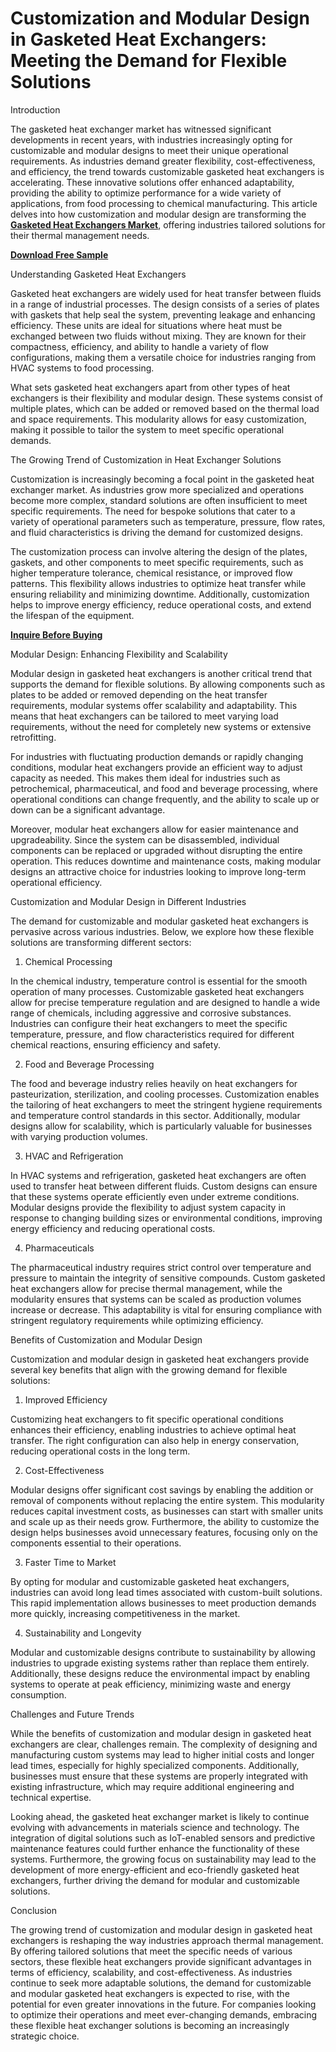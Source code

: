 # Customization and Modular Design in Gasketed Heat Exchangers: Meeting the Demand for Flexible Solutions

Introduction

The gasketed heat exchanger market has witnessed significant developments in recent years, with industries increasingly opting for customizable and modular designs to meet their unique operational requirements. As industries demand greater flexibility, cost-effectiveness, and efficiency, the trend towards customizable gasketed heat exchangers is accelerating. These innovative solutions offer enhanced adaptability, providing the ability to optimize performance for a wide variety of applications, from food processing to chemical manufacturing. This article delves into how customization and modular design are transforming the **[Gasketed Heat Exchangers Market]([url](https://www.nextmsc.com/report/gasketed-heat-exchangers-market))**, offering industries tailored solutions for their thermal management needs.

**[Download Free Sample](https://www.nextmsc.com/gasketed-heat-exchangers-market/request-sample)**

Understanding Gasketed Heat Exchangers

Gasketed heat exchangers are widely used for heat transfer between fluids in a range of industrial processes. The design consists of a series of plates with gaskets that help seal the system, preventing leakage and enhancing efficiency. These units are ideal for situations where heat must be exchanged between two fluids without mixing. They are known for their compactness, efficiency, and ability to handle a variety of flow configurations, making them a versatile choice for industries ranging from HVAC systems to food processing.

What sets gasketed heat exchangers apart from other types of heat exchangers is their flexibility and modular design. These systems consist of multiple plates, which can be added or removed based on the thermal load and space requirements. This modularity allows for easy customization, making it possible to tailor the system to meet specific operational demands.

The Growing Trend of Customization in Heat Exchanger Solutions

Customization is increasingly becoming a focal point in the gasketed heat exchanger market. As industries grow more specialized and operations become more complex, standard solutions are often insufficient to meet specific requirements. The need for bespoke solutions that cater to a variety of operational parameters such as temperature, pressure, flow rates, and fluid characteristics is driving the demand for customized designs.

The customization process can involve altering the design of the plates, gaskets, and other components to meet specific requirements, such as higher temperature tolerance, chemical resistance, or improved flow patterns. This flexibility allows industries to optimize heat transfer while ensuring reliability and minimizing downtime. Additionally, customization helps to improve energy efficiency, reduce operational costs, and extend the lifespan of the equipment.

**[Inquire Before Buying](https://www.nextmsc.com/gasketed-heat-exchangers-market/inquire-before-buying)**

Modular Design: Enhancing Flexibility and Scalability

Modular design in gasketed heat exchangers is another critical trend that supports the demand for flexible solutions. By allowing components such as plates to be added or removed depending on the heat transfer requirements, modular systems offer scalability and adaptability. This means that heat exchangers can be tailored to meet varying load requirements, without the need for completely new systems or extensive retrofitting.

For industries with fluctuating production demands or rapidly changing conditions, modular heat exchangers provide an efficient way to adjust capacity as needed. This makes them ideal for industries such as petrochemical, pharmaceutical, and food and beverage processing, where operational conditions can change frequently, and the ability to scale up or down can be a significant advantage.

Moreover, modular heat exchangers allow for easier maintenance and upgradeability. Since the system can be disassembled, individual components can be replaced or upgraded without disrupting the entire operation. This reduces downtime and maintenance costs, making modular designs an attractive choice for industries looking to improve long-term operational efficiency.

Customization and Modular Design in Different Industries

The demand for customizable and modular gasketed heat exchangers is pervasive across various industries. Below, we explore how these flexible solutions are transforming different sectors:

1.	Chemical Processing

In the chemical industry, temperature control is essential for the smooth operation of many processes. Customizable gasketed heat exchangers allow for precise temperature regulation and are designed to handle a wide range of chemicals, including aggressive and corrosive substances. Industries can configure their heat exchangers to meet the specific temperature, pressure, and flow characteristics required for different chemical reactions, ensuring efficiency and safety.

2.	Food and Beverage Processing

The food and beverage industry relies heavily on heat exchangers for pasteurization, sterilization, and cooling processes. Customization enables the tailoring of heat exchangers to meet the stringent hygiene requirements and temperature control standards in this sector. Additionally, modular designs allow for scalability, which is particularly valuable for businesses with varying production volumes.

3.	HVAC and Refrigeration

In HVAC systems and refrigeration, gasketed heat exchangers are often used to transfer heat between different fluids. Custom designs can ensure that these systems operate efficiently even under extreme conditions. Modular designs provide the flexibility to adjust system capacity in response to changing building sizes or environmental conditions, improving energy efficiency and reducing operational costs.

4.	Pharmaceuticals

The pharmaceutical industry requires strict control over temperature and pressure to maintain the integrity of sensitive compounds. Custom gasketed heat exchangers allow for precise thermal management, while the modularity ensures that systems can be scaled as production volumes increase or decrease. This adaptability is vital for ensuring compliance with stringent regulatory requirements while optimizing efficiency.

Benefits of Customization and Modular Design

Customization and modular design in gasketed heat exchangers provide several key benefits that align with the growing demand for flexible solutions:

1.	Improved Efficiency

Customizing heat exchangers to fit specific operational conditions enhances their efficiency, enabling industries to achieve optimal heat transfer. The right configuration can also help in energy conservation, reducing operational costs in the long term.

2.	Cost-Effectiveness

Modular designs offer significant cost savings by enabling the addition or removal of components without replacing the entire system. This modularity reduces capital investment costs, as businesses can start with smaller units and scale up as their needs grow. Furthermore, the ability to customize the design helps businesses avoid unnecessary features, focusing only on the components essential to their operations.

3.	Faster Time to Market

By opting for modular and customizable gasketed heat exchangers, industries can avoid long lead times associated with custom-built solutions. This rapid implementation allows businesses to meet production demands more quickly, increasing competitiveness in the market.

4.	Sustainability and Longevity

Modular and customizable designs contribute to sustainability by allowing industries to upgrade existing systems rather than replace them entirely. Additionally, these designs reduce the environmental impact by enabling systems to operate at peak efficiency, minimizing waste and energy consumption.

Challenges and Future Trends

While the benefits of customization and modular design in gasketed heat exchangers are clear, challenges remain. The complexity of designing and manufacturing custom systems may lead to higher initial costs and longer lead times, especially for highly specialized components. Additionally, businesses must ensure that these systems are properly integrated with existing infrastructure, which may require additional engineering and technical expertise.

Looking ahead, the gasketed heat exchanger market is likely to continue evolving with advancements in materials science and technology. The integration of digital solutions such as IoT-enabled sensors and predictive maintenance features could further enhance the functionality of these systems. Furthermore, the growing focus on sustainability may lead to the development of more energy-efficient and eco-friendly gasketed heat exchangers, further driving the demand for modular and customizable solutions.

Conclusion

The growing trend of customization and modular design in gasketed heat exchangers is reshaping the way industries approach thermal management. By offering tailored solutions that meet the specific needs of various sectors, these flexible heat exchangers provide significant advantages in terms of efficiency, scalability, and cost-effectiveness. As industries continue to seek more adaptable solutions, the demand for customizable and modular gasketed heat exchangers is expected to rise, with the potential for even greater innovations in the future. For companies looking to optimize their operations and meet ever-changing demands, embracing these flexible heat exchanger solutions is becoming an increasingly strategic choice.

